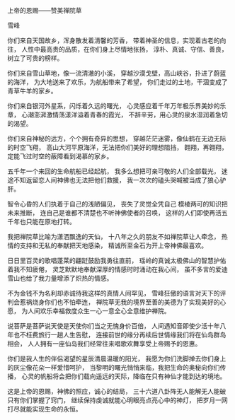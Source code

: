 上帝的恩赐——赞美禅院草

雪峰


你们来自天国故乡，浑身散发着清馨的芳香，
带着神圣的信息，实现着古老的向往，
人性中最高贵的品质，在你们身上尽情地张扬，
淳朴、真诚、守信、善良，树立了可贵的榜样。

你们来自雪山草地，像一流清澈的小溪，
穿越沙漠戈壁，高山峡谷，扑进了蔚蓝的海洋，
为大地送来了欢乐，为航船带来了希望，
你们走过的土地，干涸变成了青草牛羊的家乡。

你们来自银河外星系，闪烁着久远的曙光，
心灵感应着千年万年极乐界美妙的乐章，
心潮澎湃激情荡漾洋溢着青春的霞光，
不辞辛劳，用心灵的泉水湿润着急切的渴望。

你们来自神秘的远方，个个拥有奇异的思想，
穿越茫茫迷雾，像仙鹤在无边无际的时空飞翔，
高山大河平原海洋，无法把你们美好的理想阻挡，
翱翔，再翱翔，定能飞过时空的蔽障看到渴慕的家乡。

五千年一个来回的生命航船已经起航，
我多么想把可亲可敬的人们全部载光，
迷途不知返留恋人间神佛也无法把他们救援，
我一次次的磕头哭喊被当成了狼心驴肝。

智令心昏的人们执着于自己的浅陋偏见，
丧失了灵觉全凭自己 模棱两可的知识把未来推断，
连自己是谁都不清楚也不听神佛使者的召唤，
这样的人们即使再活五千年也只能在原地打转。

我把禅院草比喻为潇洒飘逸的天仙，
十八年之久的朋友不如禅院草让人牵念，
热情的支持和无私的奉献把天地感染，
精诚所至金石为开上帝神佛最喜欢。

日日里百灵的歌唱蓬莱的翩跹鼓励我勇往直前，
瑶岭的真诚太极佛山的智慧护佑着我不知疲倦，
灵芝默默地奉献深厚的情感时时涌动在我心间，
虽不多言的爱迪雪山也给了我力量增添了炽热的情感。

不为金钱不为名利却赤诚待我这样的真情人间罕见，
雪峰狂傲的语言对天下的评判会惹祸烧身你们也不怕牵连，
禅院草无我的境界至善的美德为了实现美好的心愿，
为人间欢乐幸福救度众生一心一意全心全意维护禅院。

说菩萨是菩萨说天使是天使你们当之无愧身价百倍，
人间遇知音即使少活十年八年也不枉费旅行一趟人生告慰，
连接前世的缘分再续后世情缘我们将在仙岛群岛相会，
人人拥有一座仙岛我们经常往来唱歌欢舞享受上帝赐予的恩惠。

你们是我人生的伴侣渴望的星辰清晨温暖的阳光，
我愿为你们洗脚掸去你们身上的灰尘像花朵一样爱惜呵护，
当黎明的曙光悄悄来临，我把生命的奥秘向你们传播，
心灵的帆船将会把你们载向遥远的天际，降临在只有神仙才能到达的境地。

这是上帝的恩赐，神佛的照应，诚心的结局，
三十六道八卦阵无人能解无人能破只有你们掌握了窍门，
继续保持虔诚就能心明眼亮点亮心中的神灯，
把岁月一网打尽就能实现生命的永恒。



